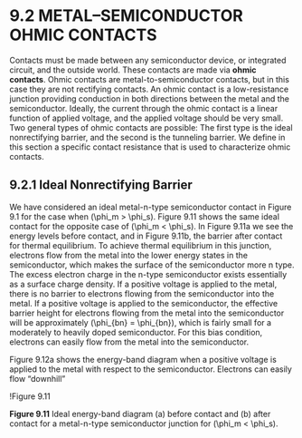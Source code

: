 # 9.2 METAL–SEMICONDUCTOR OHMIC CONTACTS

Contacts must be made between any semiconductor device, or integrated circuit, and the outside world. These contacts are made via **ohmic contacts**. Ohmic contacts are metal-to-semiconductor contacts, but in this case they are not rectifying contacts. An ohmic contact is a low-resistance junction providing conduction in both directions between the metal and the semiconductor. Ideally, the current through the ohmic contact is a linear function of applied voltage, and the applied voltage should be very small. Two general types of ohmic contacts are possible: The first type is the ideal nonrectifying barrier, and the second is the tunneling barrier. We define in this section a specific contact resistance that is used to characterize ohmic contacts.

## 9.2.1 Ideal Nonrectifying Barrier

We have considered an ideal metal-n-type semiconductor contact in Figure 9.1 for the case when \(\phi_m > \phi_s\). Figure 9.11 shows the same ideal contact for the opposite case of \(\phi_m < \phi_s\). In Figure 9.11a we see the energy levels before contact, and in Figure 9.11b, the barrier after contact for thermal equilibrium. To achieve thermal equilibrium in this junction, electrons flow from the metal into the lower energy states in the semiconductor, which makes the surface of the semiconductor more n type. The excess electron charge in the n-type semiconductor exists essentially as a surface charge density. If a positive voltage is applied to the metal, there is no barrier to electrons flowing from the semiconductor into the metal. If a positive voltage is applied to the semiconductor, the effective barrier height for electrons flowing from the metal into the semiconductor will be approximately \(\phi_{bn} = \phi_{bn}\), which is fairly small for a moderately to heavily doped semiconductor. For this bias condition, electrons can easily flow from the metal into the semiconductor.

Figure 9.12a shows the energy-band diagram when a positive voltage is applied to the metal with respect to the semiconductor. Electrons can easily flow “downhill” 

!Figure 9.11

**Figure 9.11** Ideal energy-band diagram (a) before contact and (b) after contact for a metal-n-type semiconductor junction for \(\phi_m < \phi_s\).